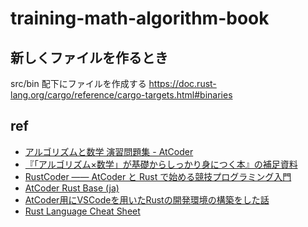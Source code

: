 training-math-algorithm-book
=====

新しくファイルを作るとき
-----

src/bin 配下にファイルを作成する
https://doc.rust-lang.org/cargo/reference/cargo-targets.html#binaries

ref
-----
- [アルゴリズムと数学 演習問題集 - AtCoder](https://atcoder.jp/contests/math-and-algorithm)
- [『「アルゴリズム×数学」が基礎からしっかり身につく本』の補足資料](https://github.com/E869120/math-algorithm-book)
- [RustCoder ―― AtCoder と Rust で始める競技プログラミング入門](https://zenn.dev/toga/books/rust-atcoder)
- [AtCoder Rust Base (ja)](https://github.com/rust-lang-ja/atcoder-rust-base/tree/ja)
- [AtCoder用にVSCodeを用いたRustの開発環境の構築をした話](https://paruma184.hatenablog.com/entry/2021/09/22/210945)
- [Rust Language Cheat Sheet](https://cheats.rs/)

